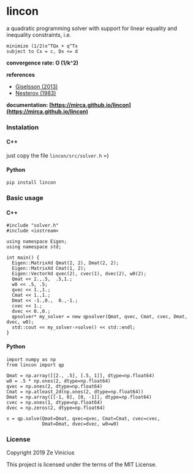 # lincon
a quadratic programming solver with support for linear equality and inequality constraints, i.e.

```
minimize (1/2)x^TQx + q^Tx
subject to Cx = c, Dx <= d
```

**convergence rate: O (1/k^2)**

**references**

* [Giselsson (2013)](https://www.sciencedirect.com/science/article/pii/S0005109813000101)
* [Nesterov (1983)](http://www.mathnet.ru/php/archive.phtml?wshow=paper&jrnid=dan&paperid=46009&option_lang=eng)

**documentation: [https://mirca.github.io/lincon](https://mirca.github.io/lincon)**

### Instalation

#### C++

just copy the file ``lincon/src/solver.h`` =)

#### Python

```
pip install lincon
```

### Basic usage

#### C++

```{c++}
#include "solver.h"
#include <iostream>

using namespace Eigen;
using namespace std;

int main() {
  Eigen::MatrixXd Qmat(2, 2), Dmat(2, 2);
  Eigen::MatrixXd Cmat(1, 2);
  Eigen::VectorXd qvec(2), cvec(1), dvec(2), w0(2);
  Qmat << 2.,.5,  .5,1.;
  w0 << .5, .5;
  qvec << 1.,1.;
  Cmat << 1.,1.;
  Dmat << -1.,0.,  0.,-1.;
  cvec << 1.;
  dvec << 0.,0.;
  qpsolver* my_solver = new qpsolver(Qmat, qvec, Cmat, cvec, Dmat, dvec, w0);
  std::cout << my_solver->solve() << std::endl;
}
```

#### Python

```{python}
import numpy as np
from lincon import qp

Qmat = np.array([[2., .5], [.5, 1]], dtype=np.float64)
w0 = .5 * np.ones(2, dtype=np.float64)
qvec = np.ones(2, dtype=np.float64)
Cmat = np.atleast_2d(np.ones(2, dtype=np.float64))
Dmat = np.array([[-1, 0], [0, -1]], dtype=np.float64)
cvec = np.ones(1, dtype=np.float64)
dvec = np.zeros(2, dtype=np.float64)

x = qp.solve(Qmat=Qmat, qvec=qvec, Cmat=Cmat, cvec=cvec,
             Dmat=Dmat, dvec=dvec, w0=w0)
```

### License

Copyright 2019 Ze Vinicius

This project is licensed under the terms of the MIT License.
